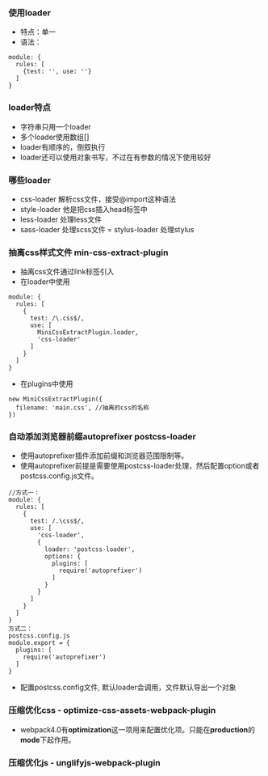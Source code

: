 ### 使用loader
- 特点：单一
- 语法：
```
module: {
  rules: [
    {test: '', use: ''}
  ]
}
```

### loader特点
- 字符串只用一个loader
- 多个loader使用数组[]
- loader有顺序的，倒叙执行
- loader还可以使用对象书写，不过在有参数的情况下使用较好

### 哪些loader
- css-loader 解析css文件，接受@import这种语法
- style-loader 他是把css插入head标签中
- less-loader 处理less文件
- sass-loader 处理scss文件
= stylus-loader 处理stylus

### 抽离css样式文件 min-css-extract-plugin
- 抽离css文件通过link标签引入
- 在loader中使用
```
module: {
  rules: [
    {
      test: /\.css$/,
      use: [
        MiniCssExtractPlugin.loader,
        'css-loader'
      ] 
    }
  ]
}
```
- 在plugins中使用
```
new MiniCssExtractPlugin({
  filename: 'main.css', //抽离的css的名称
})
```

### 自动添加浏览器前缀autoprefixer postcss-loader
- 使用autoprefixer插件添加前缀和浏览器范围限制等。
- 使用autoprefixer前提是需要使用postcss-loader处理，然后配置option或者postcss.config.js文件。
```
//方式一：
module: {
  rules: [
    {
      test: /.\css$/,
      use: [
        'css-loader',
        {
          loader: 'postcss-loader',
          options: {
            plugins: [
              require('autoprefixer')
            ]
          }
        }
      ]
    }
  ]
}
方式二：
postcss.config.js
module.export = {
  plugins: [
    require('autoprefixer')
  ]
}
```
- 配置postcss.config文件, 默认loader会调用，文件默认导出一个对象

### 压缩优化css - optimize-css-assets-webpack-plugin
- webpack4.0有**optimization**这一项用来配置优化项。只能在**production**的**mode**下起作用。

### 压缩优化js - unglifyjs-webpack-plugin